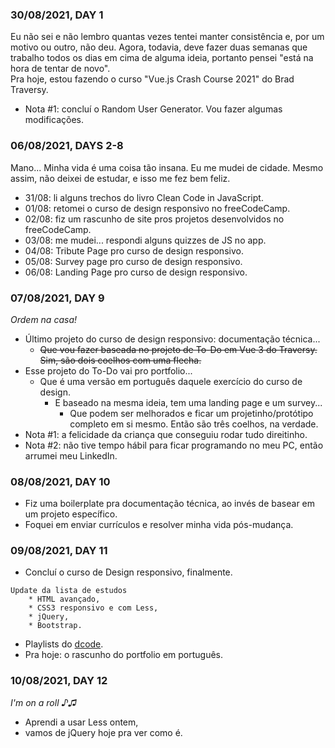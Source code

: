 ### 30/08/2021, DAY 1
Eu não sei e não lembro quantas vezes tentei manter consistência e, por um motivo ou outro, não deu. Agora, todavia, deve fazer duas semanas que trabalho todos os dias em cima de alguma ideia, portanto pensei "está na hora de tentar de novo".  
Pra hoje, estou fazendo o curso "Vue.js Crash Course 2021" do Brad Traversy.
* Nota #1: concluí o Random User Generator. Vou fazer algumas modificações.

### 06/08/2021, DAYS 2-8
Mano... Minha vida é uma coisa tão insana. Eu me mudei de cidade. Mesmo assim, não deixei de estudar, e isso me fez bem feliz.
* 31/08: li alguns trechos do livro Clean Code in JavaScript.
* 01/08: retomei o curso de design responsivo no freeCodeCamp.
* 02/08: fiz um rascunho de site pros projetos desenvolvidos no freeCodeCamp.
* 03/08: me mudei... respondi alguns quizzes de JS no app.
* 04/08: Tribute Page pro curso de design responsivo.
* 05/08: Survey page pro curso de design responsivo.
* 06/08: Landing Page pro curso de design responsivo.

### 07/08/2021, DAY 9
*Ordem na casa!*
* Último projeto do curso de design responsivo: documentação técnica...
    * ~~Que vou fazer baseada no projeto de To-Do em Vue 3 do Traversy.~~
~~Sim, são dois coelhos com uma flecha.~~
* Esse projeto do To-Do vai pro portfolio...
    * Que é uma versão em português daquele exercício do curso de design.
        * E baseado na mesma ideia, tem uma landing page e um survey...
            * Que podem ser melhorados e ficar um projetinho/protótipo completo em si mesmo.
Então são três coelhos, na verdade.
* Nota #1: a felicidade da criança que conseguiu rodar tudo direitinho.
* Nota #2: não tive tempo hábil para ficar programando no meu PC, então arrumei meu LinkedIn.

### 08/08/2021, DAY 10
* Fiz uma boilerplate pra documentação técnica, ao invés de basear em um projeto específico.
* Foquei em enviar currículos e resolver minha vida pós-mudança.

### 09/08/2021, DAY 11
* Concluí o curso de Design responsivo, finalmente.
```
Update da lista de estudos
    * HTML avançado,
    * CSS3 responsivo e com Less,
    * jQuery,
    * Bootstrap.
```
* Playlists do [dcode](https://www.youtube.com/c/dcode-software/playlists).
* Pra hoje: o rascunho do portfolio em português.

### 10/08/2021, DAY 12
_I'm on a roll ♪♫_
* Aprendi a usar Less ontem,
* vamos de jQuery hoje pra ver como é.


